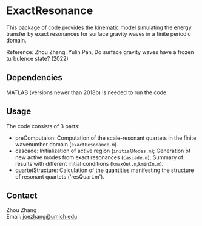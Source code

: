 # ExactResonance
This package of code provides the kinematic model simulating the energy transfer by exact resonances for surface gravity waves in a finite periodic domain.

Reference: Zhou Zhang, Yulin Pan, Do surface gravity waves have a frozen turbulence state? (2022)

## Dependencies
MATLAB (versions newer than 2018b) is needed to run the code.

## Usage
The code consists of 3 parts:
* preComputaion: Computation of the scale-resonant quartets in the finite wavenumber domain (`exactResonance.m`).
* cascade: Initialization of active region (`initialModes.m`); Generation of new active modes from exact resonances (`cascade.m`); Summary of results with different initial conditions (`kmaxOut.m`,`kminIn.m`).
* quartetStructure: Calculation of the quantities manifesting the structure of resonant quartets ('resQuart.m').

## Contact
Zhou Zhang \
Email: joezhang@umich.edu
